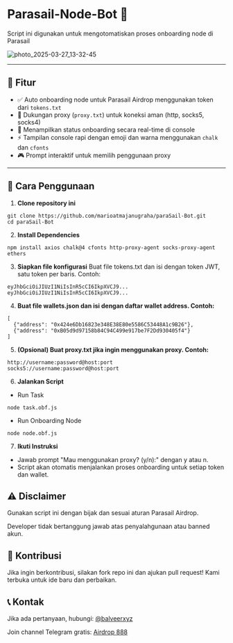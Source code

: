 # Parasail-Node-Bot 🚀
Script ini digunakan untuk mengotomatiskan proses onboarding node di Parasail 

![photo_2025-03-27_13-32-45](https://github.com/user-attachments/assets/46fba605-76fe-4e99-8238-6e4af773dba3)

---

## 📌 Fitur
- ✅ Auto onboarding node untuk Parasail Airdrop menggunakan token dari `tokens.txt`
- 🔌 Dukungan proxy (`proxy.txt`) untuk koneksi aman (http, socks5, socks4)
- 🎁 Menampilkan status onboarding secara real-time di console
- ⚡ Tampilan console rapi dengan emoji dan warna menggunakan `chalk` dan `cfonts`
- 🎮 Prompt interaktif untuk memilih penggunaan proxy

---

## 🚀 Cara Penggunaan

1. **Clone repository ini**
```
git clone https://github.com/marioatmajanugraha/paraSail-Bot.git
cd paraSail-Bot
```
2. **Install Dependencies**
```
npm install axios chalk@4 cfonts http-proxy-agent socks-proxy-agent ethers
```

3. **Siapkan file konfigurasi**
Buat file tokens.txt dan isi dengan token JWT, satu token per baris. Contoh:
```
eyJhbGciOiJIUzI1NiIsInR5cCI6IkpXVCJ9...
eyJhbGciOiJIUzI1NiIsInR5cCI6IkpXVCJ9...
```

4. **Buat file wallets.json dan isi dengan daftar wallet address. Contoh:**
```
[
  {"address": "0x424e6Db16823e348E38E80e5586C53448A1c9B26"},
  {"address": "0xB05d9d97158b84C94C499e917be7F2Dd930405f4"}
]
```

5. **(Opsional) Buat proxy.txt jika ingin menggunakan proxy. Contoh:**
```
http://username:password@host:port
socks5://username:password@host:port
```

6. **Jalankan Script**
- Run Task
```
node task.obf.js
```
- Run Onboarding Node
```
node node.obf.js
```

7. **Ikuti Instruksi**
- Jawab prompt "Mau menggunakan proxy? (y/n):" dengan y atau n.
- Script akan otomatis menjalankan proses onboarding untuk setiap token dan wallet.

## ⚠️ Disclaimer
Gunakan script ini dengan bijak dan sesuai aturan Parasail Airdrop.

Developer tidak bertanggung jawab atas penyalahgunaan atau banned akun.

## 🤝 Kontribusi
Jika ingin berkontribusi, silakan fork repo ini dan ajukan pull request! Kami terbuka untuk ide baru dan perbaikan.

## 📞 Kontak
Jika ada pertanyaan, hubungi: [@balveerxyz](https://t.me/balveerxyz)

Join channel Telegram gratis: [Airdrop 888](https://t.me/airdroplocked)
